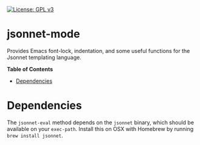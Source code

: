 [![License: GPL v3](https://img.shields.io/badge/License-GPL%20v3-blue.svg)](https://www.gnu.org/licenses/gpl-3.0)

# jsonnet-mode

Provides Emacs font-lock, indentation, and some useful functions for the Jsonnet templating language.

<!-- markdown-toc start - Don't edit this section. Run M-x markdown-toc-generate-toc again -->
**Table of Contents**

- [Dependencies](#dependencies)

<!-- markdown-toc end -->

# Dependencies

The `jsonnet-eval` method depends on the `jsonnet` binary, which should be available on your `exec-path`. Install this on OSX with Homebrew by running `brew install jsonnet`.
